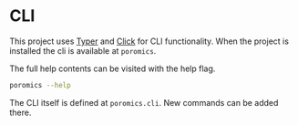 # CLI

This project uses [Typer](https://typer.tiangolo.com/) and [Click](https://click.palletsprojects.com/) for CLI functionality. When the project is installed the cli is available at `poromics`.

The full help contents can be visited with the help flag.

```bash
poromics --help
```

The CLI itself is defined at `poromics.cli`. New commands can be added there.
